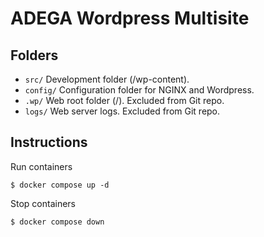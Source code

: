 # ADEGA Wordpress Multisite

## Folders

* `src/` Development folder (/wp-content).
* `config/` Configuration folder for NGINX and Wordpress. 
* `.wp/` Web root folder (/). Excluded from Git repo.
* `logs/` Web server logs. Excluded from Git repo.

## Instructions
Run containers
```console 
$ docker compose up -d
```
Stop containers
```console
$ docker compose down
```